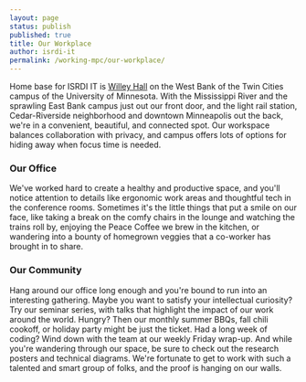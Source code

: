 ```yaml
---
layout: page
status: publish
published: true
title: Our Workplace
author: isrdi-it
permalink: /working-mpc/our-workplace/
---
```

Home base for ISRDI IT is <a title="Willey Hall" href="http://www1.umn.edu/twincities/maps/WilleyH/" target="_blank">Willey Hall</a> on the West Bank of the Twin Cities campus of the University of Minnesota. With the Mississippi River and the sprawling East Bank campus just out our front door, and the light rail station, Cedar-Riverside neighborhood and downtown Minneapolis out the back, we're in a convenient, beautiful, and connected spot. Our workspace balances collaboration with privacy, and campus offers lots of options for hiding away when focus time is needed.

### Our Office
We've worked hard to create a healthy and productive space, and you'll notice attention to details like ergonomic work areas and thoughtful tech in the conference rooms. Sometimes it's the little things that put a smile on our face, like taking a break on the comfy chairs in the lounge and watching the trains roll by, enjoying the Peace Coffee we brew in the kitchen, or wandering into a bounty of homegrown veggies that a co-worker has brought in to share.

### Our Community
Hang around our office long enough and you're bound to run into an interesting gathering. Maybe you want to satisfy your intellectual curiosity? Try our seminar series, with talks that highlight the impact of our work around the world. Hungry? Then our monthly summer BBQs, fall chili cookoff, or holiday party might be just the ticket. Had a long week of coding? Wind down with the team at our weekly Friday wrap-up. And while you're wandering through our space, be sure to check out the research posters and technical diagrams. We're fortunate to get to work with such a talented and smart group of folks, and the proof is hanging on our walls.
